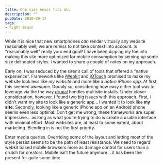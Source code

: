 ```yaml
---
title: One size never fits all
description: ""
pubDate: 2010-08-17
tags:
- Right Brain
---
```

While it is nice that new smartphones <em>can</em> render virtually any website reasonably well, we are remiss to not take context into account. Is &ldquo;reasonably well&rdquo; really your end goal? I have been dipping my toe into making this site more optimized for mobile consumption by serving up some size delineated styles. I wanted to share a couple of notes on my approach.

Early on, I was seduced by the siren&rsquo;s call of tools that offered a &ldquo;native experience&rdquo;. Frameworks like <a href="http://iwebkit.net">iWebkit</a> and <a href="http://jqtouch.com">jQTouch</a> promised to make my website look less like <em>my website</em> and more like <em>a native iPhone app</em>. At first, this seemed awesome. Doubly so, considering how easy either tool was to leverage via the the way <a href="http://drupal.org">drupal</a> handles multisite installs. Under closer consideration, however, I found two big issues with this approach. First, I didn't want my site to look like a generic app&hellip; I wanted it to look like <strong>my site</strong>. Secondly, looking like a generic iPhone app on an Android phone seems even less optimal. Don&rsquo;t get me wrong, these frameworks are super impressive&hellip; as long as what you&rsquo;re trying to do is create a usable interface with minimal effort. Most websites are, at least to some extent, about marketing. Blending in is not the first priority.

Enter media queries. Overriding some of the layout and letting most of the style persist seems to be the path of least resistance. We need to regard webkit based mobile browsers more as damage control for users than a crutch for creators. Mobile isn&rsquo;t the future anymore&hellip; it has been the present for quite some time.
